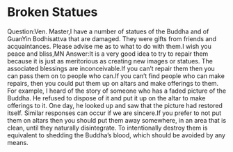 # Broken Statues

Question:Ven. Master,I have a number of statues of the Buddha and of GuanYin Bodhisattva that are damaged. They were gifts from friends and acquaintances. Please advise me as to what to do with them.I wish you peace and bliss,​MN      Answer:It is a very good idea to try to repair them because it is just as meritorious as creating new images or statues. The associated blessings are inconceivable.If you can’t repair them then you can pass them on to people who can.If you can’t find people who can make repairs, then you could put them up on altars and make offerings to them. For example, I heard of the story of someone who has a faded picture of the Buddha. He refused to dispose of it and put it up on the altar to make offerings to it. One day, he looked up and saw that the picture had restored itself. Similar responses can occur if we are sincere.​If you prefer to not put them on altars then you should put them away somewhere, in an area that is clean, until they naturally disintegrate. To intentionally destroy them is equivalent to shedding the Buddha’s blood, which should be avoided by any means.